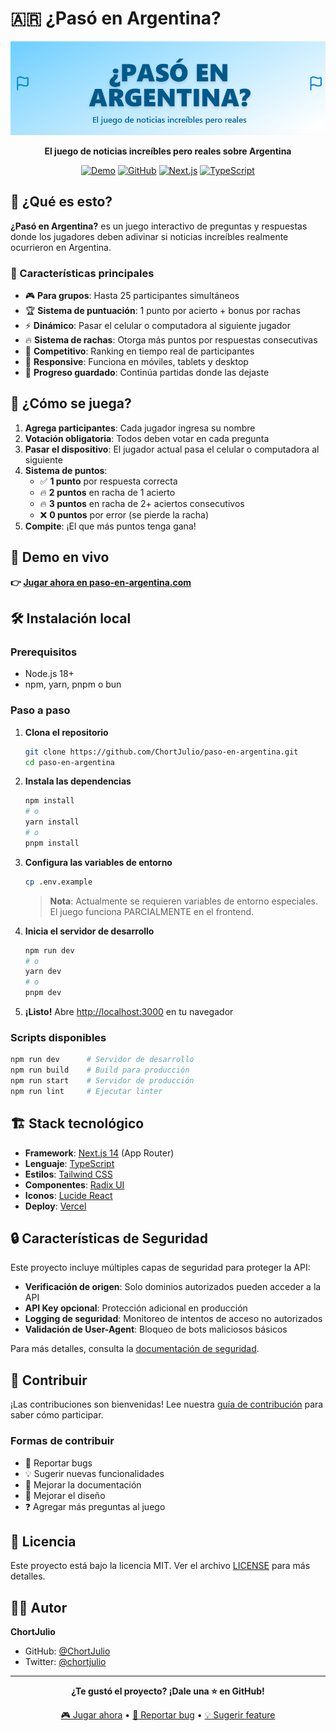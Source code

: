 # 🇦🇷 ¿Pasó en Argentina?

<div align="center">

![Logo del juego](public/og-image.png)

**El juego de noticias increíbles pero reales sobre Argentina**

[![Demo](https://img.shields.io/badge/🎮_Demo-Jugar_Ahora-yellow?style=for-the-badge)](https://www.paso-en-argentina.com/)
[![GitHub](https://img.shields.io/badge/GitHub-Código_Abierto-blue?style=for-the-badge&logo=github)](https://github.com/ChortJulio/paso-en-argentina)
[![Next.js](https://img.shields.io/badge/Next.js-14-black?style=for-the-badge&logo=next.js)](https://nextjs.org/)
[![TypeScript](https://img.shields.io/badge/TypeScript-5-blue?style=for-the-badge&logo=typescript)](https://www.typescriptlang.org/)

</div>

## 🎯 ¿Qué es esto?

**¿Pasó en Argentina?** es un juego interactivo de preguntas y respuestas donde los jugadores deben adivinar si noticias increíbles realmente ocurrieron en Argentina.

### 🌟 Características principales

- 🎮 **Para grupos**: Hasta 25 participantes simultáneos
- 🏆 **Sistema de puntuación**: 1 punto por acierto + bonus por rachas
- ⚡ **Dinámico**: Pasar el celular o computadora al siguiente jugador
- 🔥 **Sistema de rachas**: Otorga más puntos por respuestas consecutivas
- 🎯 **Competitivo**: Ranking en tiempo real de participantes
- 📱 **Responsive**: Funciona en móviles, tablets y desktop
- 💾 **Progreso guardado**: Continúa partidas donde las dejaste

## 🎲 ¿Cómo se juega?

1. **Agrega participantes**: Cada jugador ingresa su nombre
2. **Votación obligatoria**: Todos deben votar en cada pregunta
3. **Pasar el dispositivo**: El jugador actual pasa el celular o computadora al siguiente
4. **Sistema de puntos**:
   - ✅ **1 punto** por respuesta correcta
   - 🔥 **2 puntos** en racha de 1 acierto
   - 🔥 **3 puntos** en racha de 2+ aciertos consecutivos
   - ❌ **0 puntos** por error (se pierde la racha)
5. **Compite**: ¡El que más puntos tenga gana!

## 🚀 Demo en vivo

**👉 [Jugar ahora en paso-en-argentina.com](https://www.paso-en-argentina.com/)**

## 🛠️ Instalación local

### Prerequisitos

- Node.js 18+
- npm, yarn, pnpm o bun

### Paso a paso

1. **Clona el repositorio**

   ```bash
   git clone https://github.com/ChortJulio/paso-en-argentina.git
   cd paso-en-argentina
   ```

2. **Instala las dependencias**

   ```bash
   npm install
   # o
   yarn install
   # o
   pnpm install
   ```

3. **Configura las variables de entorno**

   ```bash
   cp .env.example
   ```

   > **Nota**: Actualmente se requieren variables de entorno especiales. El juego funciona PARCIALMENTE en el frontend.

4. **Inicia el servidor de desarrollo**

   ```bash
   npm run dev
   # o
   yarn dev
   # o
   pnpm dev
   ```

5. **¡Listo!** Abre [http://localhost:3000](http://localhost:3000) en tu navegador

### Scripts disponibles

```bash
npm run dev      # Servidor de desarrollo
npm run build    # Build para producción
npm run start    # Servidor de producción
npm run lint     # Ejecutar linter
```

## 🏗️ Stack tecnológico

- **Framework**: [Next.js 14](https://nextjs.org/) (App Router)
- **Lenguaje**: [TypeScript](https://www.typescriptlang.org/)
- **Estilos**: [Tailwind CSS](https://tailwindcss.com/)
- **Componentes**: [Radix UI](https://www.radix-ui.com/)
- **Iconos**: [Lucide React](https://lucide.dev/)
- **Deploy**: [Vercel](https://vercel.com/)

## 🔒 Características de Seguridad

Este proyecto incluye múltiples capas de seguridad para proteger la API:

- **Verificación de origen**: Solo dominios autorizados pueden acceder a la API
- **API Key opcional**: Protección adicional en producción
- **Logging de seguridad**: Monitoreo de intentos de acceso no autorizados
- **Validación de User-Agent**: Bloqueo de bots maliciosos básicos

Para más detalles, consulta la [documentación de seguridad](docs/SECURITY.md).

## 🤝 Contribuir

¡Las contribuciones son bienvenidas! Lee nuestra [guía de contribución](CONTRIBUTING.md) para saber cómo participar.

### Formas de contribuir

- 🐛 Reportar bugs
- 💡 Sugerir nuevas funcionalidades
- 📝 Mejorar la documentación
- 🎨 Mejorar el diseño
- ❓ Agregar más preguntas al juego

## 📄 Licencia

Este proyecto está bajo la licencia MIT. Ver el archivo [LICENSE](LICENSE) para más detalles.

## 👨‍💻 Autor

**ChortJulio**

- GitHub: [@ChortJulio](https://github.com/ChortJulio)
- Twitter: [@chortjulio](https://twitter.com/chortjulio)

---

<div align="center">

**¿Te gustó el proyecto? ¡Dale una ⭐ en GitHub!**

[🎮 Jugar ahora](https://www.paso-en-argentina.com/) • [🐛 Reportar bug](https://github.com/ChortJulio/paso-en-argentina/issues) • [💡 Sugerir feature](https://github.com/ChortJulio/paso-en-argentina/issues)

</div>
